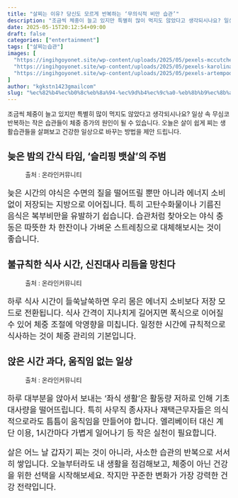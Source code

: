 ```yaml
---
title: "살찌는 이유? 당신도 모르게 반복하는 ‘무의식적 비만 습관’"
description: "조금씩 체중이 늘고 있지만 특별히 많이 먹지도 않았다고 생각되시나요? 일상 속 무심코 반복하는 작은 습관들이 체중 증가의 원인이 될 수 있습니다. 오늘은 살이 쉽게 찌는 생활습관들을 살펴보고 건강한 일상으로 바꾸는 방법을 제안 드립니다."
date: 2025-05-15T20:12:54+09:00
draft: false
categories: ["entertainment"]
tags: ["살찌는습관"]
images: [
  "https://ingihgoyonet.site/wp-content/uploads/2025/05/pexels-mccutcheon-2433140-1024x683.jpg"
  "https://ingihgoyonet.site/wp-content/uploads/2025/05/pexels-karolina-grabowska-5714317-1024x683.jpg"
  "https://ingihgoyonet.site/wp-content/uploads/2025/05/pexels-artempodrez-4728875-1024x576.jpg"
]
author: "kgkstn1423gmailcom"
slug: "%ec%82%b4%ec%b0%8c%eb%8a%94-%ec%9d%b4%ec%9c%a0-%eb%8b%b9%ec%8b%a0%eb%8f%84-%eb%aa%a8%eb%a5%b4%ea%b2%8c-%eb%b0%98%eb%b3%b5%ed%95%98%eb%8a%94-%eb%ac%b4%ec%9d%98%ec%8b%9d%ec%a0%81-%eb%b9%84"
---
```


<p>조금씩 체중이 늘고 있지만 특별히 많이 먹지도 않았다고 생각되시나요? 일상 속 무심코 반복하는 작은 습관들이 체중 증가의 원인이 될 수 있습니다. 오늘은 살이 쉽게 찌는 생활습관들을 살펴보고 건강한 일상으로 바꾸는 방법을 제안 드립니다.</p> <h2 >늦은 밤의 간식 타임, ‘슬리핑 뱃살’의 주범</h2> <figure ><img src="https://ingihgoyonet.site/wp-content/uploads/2025/05/pexels-mccutcheon-2433140-1024x683.jpg" alt="" style="aspect-ratio:16/9;object-fit:cover"/><figcaption >출처 : 온라인커뮤니티</figcaption></figure> <p style="font-size:18px">늦은 시간의 야식은 수면의 질을 떨어뜨릴 뿐만 아니라 에너지 소비 없이 저장되는 지방으로 이어집니다. 특히 고탄수화물이나 기름진 음식은 복부비만을 유발하기 쉽습니다. 습관처럼 찾아오는 야식 충동은 따뜻한 차 한잔이나 가벼운 스트레칭으로 대체해보시는 것이 좋습니다.</p> <h2 >불규칙한 식사 시간, 신진대사 리듬을 망친다</h2> <figure ><img src="https://ingihgoyonet.site/wp-content/uploads/2025/05/pexels-karolina-grabowska-5714317-1024x683.jpg" alt="" style="aspect-ratio:16/9;object-fit:cover"/><figcaption >출처 : 온라인커뮤니티</figcaption></figure> <p style="font-size:18px">하루 식사 시간이 들쑥날쑥하면 우리 몸은 에너지 소비보다 저장 모드로 전환됩니다. 식사 간격이 지나치게 길어지면 폭식으로 이어질 수 있어 체중 조절에 악영향을 미칩니다. 일정한 시간에 규칙적으로 식사하는 것이 체중 관리의 기본입니다.</p> <h2 >앉은 시간 과다, 움직임 없는 일상</h2> <figure ><img src="https://ingihgoyonet.site/wp-content/uploads/2025/05/pexels-artempodrez-4728875-1024x576.jpg" alt="" style="aspect-ratio:16/9;object-fit:cover"/><figcaption >출처 : 온라인커뮤니티</figcaption></figure> <p style="font-size:18px">하루 대부분을 앉아서 보내는 ‘좌식 생활’은 활동량 저하로 인해 기초대사량을 떨어뜨립니다. 특히 사무직 종사자나 재택근무자들은 의식적으로라도 틈틈이 움직임을 만들어야 합니다. 엘리베이터 대신 계단 이용, 1시간마다 가볍게 일어나기 등 작은 실천이 필요합니다.</p> <p style="font-size:18px">살은 어느 날 갑자기 찌는 것이 아니라, 사소한 습관의 반복으로 서서히 쌓입니다. 오늘부터라도 내 생활을 점검해보고, 체중이 아닌 건강을 위한 선택을 시작해보세요. 작지만 꾸준한 변화가 가장 강력한 건강 전략입니다.</p>
